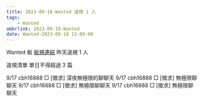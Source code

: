 ```yaml
---
title: 2023-09-18-Wanted 違規 1 人
tags:
    - Wanted
abbrlink: 2023-09-18-Wanted
date: Wanted-2023-09-18 12:00:00
---
```

Wanted 板 [板規連結](https://www.ptt.cc/bbs/Wanted/M.1608829773.A.D3B.html)
昨天違規 1 人
<!-- more -->

違規清單
單日不得超過 3 篇

9/17 cbh16888 □ [徵求] 深夜無極限的聊聊天
9/17 cbh16888 □ [徵求] 無極限聊聊天
9/17 cbh16888 □ [徵求] 無極限聊聊天
9/17 cbh16888 □ [徵求] 無極限聊聊天